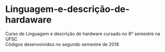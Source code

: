 # Linguagem-e-descrição-de-hardaware
Curso de Linguagem e descrição de hardware cursado no 8° semestre na UFSC  
Códigos desenvolvidos no segundo semestre de 2018
